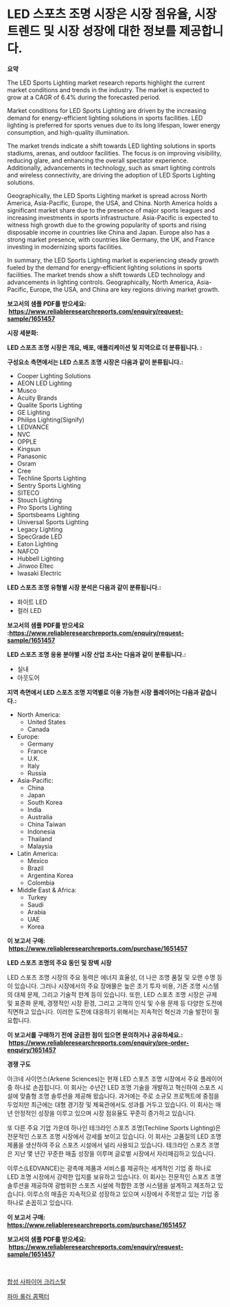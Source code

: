 <p><h1>LED 스포츠 조명 시장은 시장 점유율, 시장 트렌드 및 시장 성장에 대한 정보를 제공합니다.</h1></p><p><strong>요약</strong></p>
<p><p>The LED Sports Lighting market research reports highlight the current market conditions and trends in the industry. The market is expected to grow at a CAGR of 6.4% during the forecasted period. </p><p>Market conditions for LED Sports Lighting are driven by the increasing demand for energy-efficient lighting solutions in sports facilities. LED lighting is preferred for sports venues due to its long lifespan, lower energy consumption, and high-quality illumination. </p><p>The market trends indicate a shift towards LED lighting solutions in sports stadiums, arenas, and outdoor facilities. The focus is on improving visibility, reducing glare, and enhancing the overall spectator experience. Additionally, advancements in technology, such as smart lighting controls and wireless connectivity, are driving the adoption of LED Sports Lighting solutions.</p><p>Geographically, the LED Sports Lighting market is spread across North America, Asia-Pacific, Europe, the USA, and China. North America holds a significant market share due to the presence of major sports leagues and increasing investments in sports infrastructure. Asia-Pacific is expected to witness high growth due to the growing popularity of sports and rising disposable income in countries like China and Japan. Europe also has a strong market presence, with countries like Germany, the UK, and France investing in modernizing sports facilities.</p><p>In summary, the LED Sports Lighting market is experiencing steady growth fueled by the demand for energy-efficient lighting solutions in sports facilities. The market trends show a shift towards LED technology and advancements in lighting controls. Geographically, North America, Asia-Pacific, Europe, the USA, and China are key regions driving market growth.</p></p>
<p><strong>보고서의 샘플 PDF를 받으세요: &nbsp;<a href="https://www.reliableresearchreports.com/enquiry/request-sample/1651457">https://www.reliableresearchreports.com/enquiry/request-sample/1651457</a></strong></p>
<p><strong>시장 세분화:</strong></p>
<p><strong> LED 스포츠 조명 시장은 개요, 배포, 애플리케이션 및 지역으로 더 분류됩니다. :</strong></p>
<p><strong>구성요소 측면에서는 LED 스포츠 조명 시장은 다음과 같이 분류됩니다.:</strong></p>
<p><ul><li>Cooper Lighting Solutions</li><li>AEON LED Lighting</li><li>Musco</li><li>Acuity Brands</li><li>Qualite Sports Lighting</li><li>GE Lighting</li><li>Philips Lighting(Signify)</li><li>LEDVANCE</li><li>NVC</li><li>OPPLE</li><li>Kingsun</li><li>Panasonic</li><li>Osram</li><li>Cree</li><li>Techline Sports Lighting</li><li>Sentry Sports Lighting</li><li>SITECO</li><li>Stouch Lighting</li><li>Pro Sports Lighting</li><li>Sportsbeams Lighting</li><li>Universal Sports Lighting</li><li>Legacy Lighting</li><li>SpecGrade LED</li><li>Eaton Lighting</li><li>NAFCO</li><li>Hubbell Lighting</li><li>Jinwoo Eltec</li><li>Iwasaki Electric</li></ul></p>
<p><strong> LED 스포츠 조명 유형별 시장 분석은 다음과 같이 분류됩니다.:</strong></p>
<p><ul><li>화이트 LED</li><li>컬러 LED</li></ul></p>
<p><strong>보고서의 샘플 PDF를 받으세요 :<a href="https://www.reliableresearchreports.com/enquiry/request-sample/1651457">https://www.reliableresearchreports.com/enquiry/request-sample/1651457</a></strong></p>
<p><strong> LED 스포츠 조명 응용 분야별 시장 산업 조사는 다음과 같이 분류됩니다.:</strong></p>
<p><ul><li>실내</li><li>아웃도어</li></ul></p>
<p><strong>지역 측면에서 LED 스포츠 조명 지역별로 이용 가능한 시장 플레이어는 다음과 같습니다.:</strong></p>
<p><ul>
    <li>
        North America:
        <ul>
            <li>United States</li>
            <li>Canada</li>
        </ul>
    </li>
    <li>
        Europe:
        <ul>
            <li>Germany</li>
            <li>France</li>
            <li>U.K.</li>
            <li>Italy</li>
            <li>Russia</li>
        </ul>
    </li>
    <li>
        Asia-Pacific:
        <ul>
            <li>China</li>
            <li>Japan</li>
            <li>South Korea</li>
            <li>India</li>
            <li>Australia</li>
            <li>China Taiwan</li>
            <li>Indonesia</li>
            <li>Thailand</li>
            <li>Malaysia</li>
        </ul>
    </li>
    <li>
        Latin America:
        <ul>
            <li>Mexico</li>
            <li>Brazil</li>
            <li>Argentina Korea</li>
            <li>Colombia</li>
        </ul>
    </li>
    <li>
        Middle East & Africa:
        <ul>
            <li>Turkey</li>
            <li>Saudi</li>
            <li>Arabia</li>
            <li>UAE</li>
            <li>Korea</li>
        </ul>
    </li>
    </ul></p>
<p><strong>이 보고서 구매: &nbsp;<a href="https://www.reliableresearchreports.com/purchase/1651457">https://www.reliableresearchreports.com/purchase/1651457</a></strong></p>
<p><strong>LED 스포츠 조명의 주요 동인 및 장벽 시장</strong></p>
<p><p>LED 스포츠 조명 시장의 주요 동력은 에너지 효율성, 더 나은 조명 품질 및 오랜 수명 등이 있습니다. 그러나 시장에서의 주요 장애물은 높은 초기 투자 비용, 기존 조명 시스템의 대체 문제, 그리고 기술적 한계 등이 있습니다. 또한, LED 스포츠 조명 시장은 규제 및 표준화 문제, 경쟁적인 시장 환경, 그리고 고객의 인식 및 수용 문제 등 다양한 도전에 직면하고 있습니다. 이러한 도전에 대응하기 위해서는 지속적인 혁신과 기술 발전이 필요합니다.</p></p>
<p><strong>이 보고서를 구매하기 전에 궁금한 점이 있으면 문의하거나 공유하세요.: &nbsp;<a href="https://www.reliableresearchreports.com/enquiry/pre-order-enquiry/1651457">https://www.reliableresearchreports.com/enquiry/pre-order-enquiry/1651457</a></strong></p>
<p><strong>경쟁 구도</strong></p>
<p><p>아크네 사이언스(Arkene Sciences)는 현재 LED 스포츠 조명 시장에서 주요 플레이어 중 하나로 손꼽힙니다. 이 회사는 수년간 LED 조명 기술을 개발하고 혁신하여 스포츠 시설에 맞춤형 조명 솔루션을 제공해 왔습니다. 과거에는 주로 소규모 프로젝트에 중점을 두었지만 최근에는 대형 경기장 및 체육관에서도 성과를 거두고 있습니다. 이 회사는 매년 안정적인 성장을 이루고 있으며 시장 점유율도 꾸준히 증가하고 있습니다.</p><p>또 다른 주요 기업 가운데 하나인 테크라인 스포츠 조명(Techline Sports Lighting)은 전문적인 스포츠 조명 시장에서 강세를 보이고 있습니다. 이 회사는 고품질의 LED 조명 제품을 생산하여 주요 스포츠 시설에서 널리 사용되고 있습니다. 테크라인 스포츠 조명은 지난 몇 년간 꾸준한 매출 성장을 이루며 글로벌 시장에서 자리매김하고 있습니다.</p><p>이루스(LEDVANCE)는 광촉매 제품과 서비스를 제공하는 세계적인 기업 중 하나로 LED 조명 시장에서 강력한 입지를 보유하고 있습니다. 이 회사는 전문적인 스포츠 조명 솔루션을 제공하여 광범위한 스포츠 시설에 적합한 조명 시스템을 설계하고 제조하고 있습니다. 이루스의 매출은 지속적으로 성장하고 있으며 시장에서 주목받고 있는 기업 중 하나로 손꼽히고 있습니다.</p></p>
<p><strong>이 보고서 구매: &nbsp; <a href="https://www.reliableresearchreports.com/purchase/1651457">https://www.reliableresearchreports.com/purchase/1651457</a></strong></p>
<p><strong>보고서의 샘플 PDF를 받으세요: &nbsp;<a href="https://www.reliableresearchreports.com/enquiry/request-sample/1651457">https://www.reliableresearchreports.com/enquiry/request-sample/1651457</a></strong><strong></strong></p>
<p>&nbsp;</p>
<p><p><a href="https://github.com/Madalyell456456/Market-Research-Report-List-1/blob/main/552291510417.md">합성 사파이어 크리스탈</a></p><p><a href="https://github.com/vs019sa3m8x/Market-Research-Report-List-1/blob/main/385772810416.md">파마 롤러 콤팩터</a></p></p>